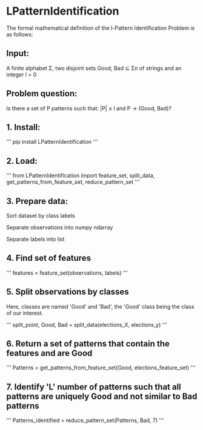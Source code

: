 # LPatternIdentification

The formal mathematical definition of the l-Pattern Identification Problem is as follows:

## Input:

A finite alphabet Σ, two disjoint sets Good, Bad ⊆ Σn of strings and an integer l > 0

## Problem question:

Is there a set of P patterns such that: |P| ≤ l and P → (Good, Bad)?


## 1. Install:

'''
pip install LPatternIdentification
'''

## 2. Load:

'''
from LPatternIdentification import feature_set, split_data, get_patterns_from_feature_set, reduce_pattern_set
'''

## 3. Prepare data:

Sort dataset by class labels

Separate observations into numpy ndarray

Separate labels into list

## 4. Find set of features

'''
features = feature_set(observations, labels)
'''

## 5. Split observations by classes 

Here, classes are named 'Good' and 'Bad', the 'Good' class being the class of our interest.

'''
split_point, Good, Bad  = split_data(elections_X, elections_y)
'''

## 6. Return a set of patterns that contain the features and are Good

'''
Patterns = get_patterns_from_feature_set(Good, elections_feature_set)
'''

## 7. Identify 'L' number of patterns such that all patterns are uniquely Good and not similar to Bad patterns

'''
Patterns_identified = reduce_pattern_set(Patterns, Bad, 7)
'''